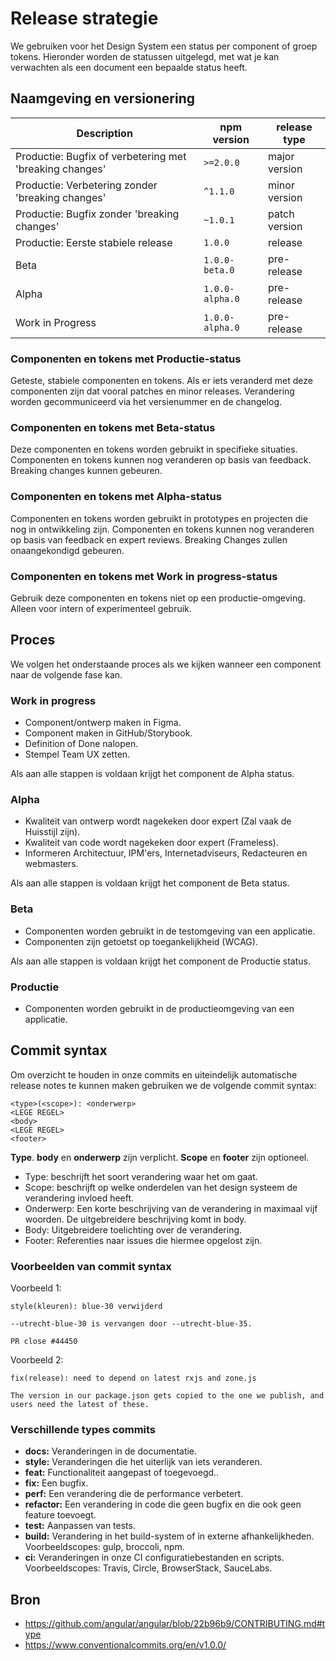<!-- @license CC0-1.0 -->

# Release strategie

We gebruiken voor het Design System een status per component of groep tokens. Hieronder worden de statussen uitgelegd, met wat je kan verwachten als een document een bepaalde status heeft.

## Naamgeving en versionering

| Description                                             | npm version     | release type  |
| ------------------------------------------------------- | --------------- | ------------- |
| Productie: Bugfix of verbetering met 'breaking changes' | `>=2.0.0`       | major version |
| Productie: Verbetering zonder 'breaking changes'        | `^1.1.0`        | minor version |
| Productie: Bugfix zonder 'breaking changes'             | `~1.0.1`        | patch version |
| Productie: Eerste stabiele release                      | `1.0.0`         | release       |
| Beta                                                    | `1.0.0-beta.0`  | pre-release   |
| Alpha                                                   | `1.0.0-alpha.0` | pre-release   |
| Work in Progress                                        | `1.0.0-alpha.0` | pre-release   |

### Componenten en tokens met Productie-status

Geteste, stabiele componenten en tokens. Als er iets veranderd met deze componenten zijn dat vooral patches en minor releases. Verandering worden gecommuniceerd via het versienummer en de changelog.

### Componenten en tokens met Beta-status

Deze componenten en tokens worden gebruikt in specifieke situaties. Componenten en tokens kunnen nog veranderen op basis van feedback. Breaking changes kunnen gebeuren.

### Componenten en tokens met Alpha-status

Componenten en tokens worden gebruikt in prototypes en projecten die nog in ontwikkeling zijn. Componenten en tokens kunnen nog veranderen op basis van feedback en expert reviews. Breaking Changes zullen onaangekondigd gebeuren.

### Componenten en tokens met Work in progress-status

Gebruik deze componenten en tokens niet op een productie-omgeving. Alleen voor intern of experimenteel gebruik.

## Proces

We volgen het onderstaande proces als we kijken wanneer een component naar de volgende fase kan.

### Work in progress

- Component/ontwerp maken in Figma.
- Component maken in GitHub/Storybook.
- Definition of Done nalopen.
- Stempel Team UX zetten.

Als aan alle stappen is voldaan krijgt het component de Alpha status.

### Alpha

- Kwaliteit van ontwerp wordt nagekeken door expert (Zal vaak de Huisstijl zijn).
- Kwaliteit van code wordt nagekeken door expert (Frameless).
- Informeren Architectuur, IPM'ers, Internetadviseurs, Redacteuren en webmasters.

Als aan alle stappen is voldaan krijgt het component de Beta status.

### Beta

- Componenten worden gebruikt in de testomgeving van een applicatie.
- Componenten zijn getoetst op toegankelijkheid (WCAG).

Als aan alle stappen is voldaan krijgt het component de Productie status.

### Productie

- Componenten worden gebruikt in de productieomgeving van een applicatie.

## Commit syntax

Om overzicht te houden in onze commits en uiteindelijk automatische release notes te kunnen maken gebruiken we de volgende commit syntax:

```text
<type>(<scope>): <onderwerp>
<LEGE REGEL>
<body>
<LEGE REGEL>
<footer>
```

**Type**. **body** en **onderwerp** zijn verplicht. **Scope** en **footer** zijn optioneel.

- Type: beschrijft het soort verandering waar het om gaat.
- Scope: beschrijft op welke onderdelen van het design systeem de verandering invloed heeft.
- Onderwerp: Een korte beschrijving van de verandering in maximaal vijf woorden. De uitgebreidere beschrijving komt in body.
- Body: Uitgebreidere toelichting over de verandering.
- Footer: Referenties naar issues die hiermee opgelost zijn.

### Voorbeelden van commit syntax

Voorbeeld 1:

```text
style(kleuren): blue-30 verwijderd

--utrecht-blue-30 is vervangen door --utrecht-blue-35.

PR close #44450
```

Voorbeeld 2:

```text
fix(release): need to depend on latest rxjs and zone.js

The version in our package.json gets copied to the one we publish, and users need the latest of these.
```

### Verschillende types commits

- **docs:** Veranderingen in de documentatie.
- **style:** Veranderingen die het uiterlijk van iets veranderen.
- **feat:** Functionaliteit aangepast of toegevoegd..
- **fix:** Een bugfix.
- **perf:** Een verandering die de performance verbetert.
- **refactor:** Een verandering in code die geen bugfix en die ook geen feature toevoegt.
- **test:** Aanpassen van tests.
- **build:** Verandering in het build-system of in externe afhankelijkheden. Voorbeeldscopes: gulp, broccoli, npm.
- **ci:** Veranderingen in onze CI configuratiebestanden en scripts. Voorbeeldscopes: Travis, Circle, BrowserStack, SauceLabs.

## Bron

- <https://github.com/angular/angular/blob/22b96b9/CONTRIBUTING.md#type>
- <https://www.conventionalcommits.org/en/v1.0.0/>
